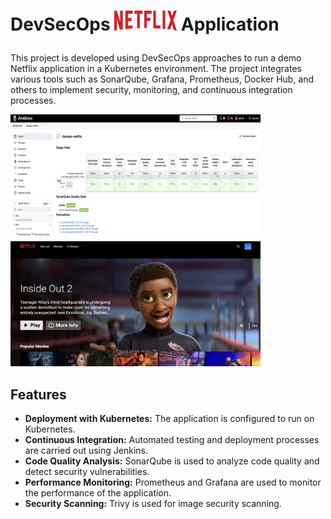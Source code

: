 # <p>DevSecOps <img src="./public/assets/netflix-logo.png" alt="Logo" width="100" height="32"> Application</p>


This project is developed using DevSecOps approaches to run a demo Netflix application in a Kubernetes environment. The project integrates various tools such as SonarQube, Grafana, Prometheus, Docker Hub, and others to implement security, monitoring, and continuous integration processes.

<img src="./public/assets/pipeline.png" alt="Logo" width="400" height="200">

<img src="./public/assets/netflixScreen.png" alt="Logo" width="400" height="200">


## Features
- **Deployment with Kubernetes:** The application is configured to run on Kubernetes.
- **Continuous Integration:** Automated testing and deployment processes are carried out using Jenkins.
- **Code Quality Analysis:** SonarQube is used to analyze code quality and detect security vulnerabilities.
- **Performance Monitoring:** Prometheus and Grafana are used to monitor the performance of the application.
- **Security Scanning:** Trivy is used for image security scanning.



